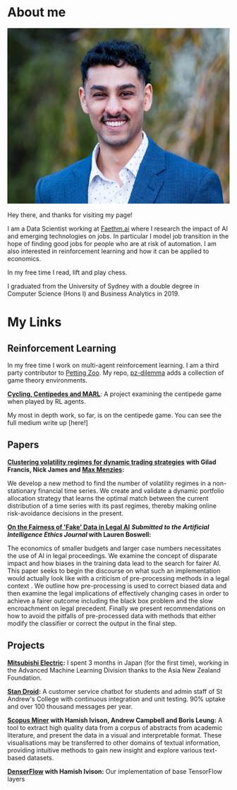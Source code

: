 # About me
![Head shot](headshot.png)

Hey there, and thanks for visiting my page!

I am a Data Scientist working at [Faethm.ai](https://faethm.ai/) where I research the impact of AI and emerging technologies on jobs. In particular I model job transition in the hope of finding good jobs for people who are at risk of automation. I am also interested in reinforcement learning and how it can be applied to economics.

In my free time I read, lift and play chess.  

I graduated from the University of Sydney with a double degree in Computer Science (Hons I) and Business Analytics in 2019. 

# My Links
## Reinforcement Learning
In my free time I work on multi-agent reinforcement learning. I am a third party contributor to [Petting Zoo](https://github.com/PettingZoo-Team/PettingZoo/blob/master/docs/third_party_envs.md). My repo, [pz-dilemma](https://github.com/arjun-prakash/pz_dilemma) adds a collection of game theory environments. 

__[Cycling, Centipedes and MARL](https://medium.com/@arjunprakash_18193/cycling-centipedes-and-multi-agent-reinforcement-learning-5cf3c5d9ebd7)__: A project examining the centipede game when played by RL agents. 

My most in depth work, so far, is on the centipede game. You can see the full medium write up [here!]

## Papers
__[Clustering volatility regimes for dynamic trading strategies](https://arxiv.org//abs/2004.09963)__
__with Gilad Francis, Nick James and [Max Menzies](https://maxmenzies.com):__ 

We develop a new method to find the number of volatility regimes in a non-stationary financial time series. We create and validate a dynamic portfolio allocation strategy that learns the optimal match between the current distribution of a time series with its past regimes, thereby making online risk-avoidance decisions in the present.

__[On the Fairness of 'Fake' Data in Legal AI](https://arxiv.org/abs/2009.04640)__
__*Submitted to the Artificial Intelligence Ethics Journal* with Lauren Boswell:__

The economics of smaller budgets and larger case numbers necessitates the use of AI in legal proceedings. We examine the concept of disparate impact and how biases in the training data lead to the search for fairer AI. This paper seeks to begin the discourse on what such an implementation would actually look like with a criticism of pre-processing methods in a legal context . We outline how pre-processing is used to correct biased data and then examine the legal implications of effectively changing cases in order to achieve a fairer outcome including the black box problem and the slow encroachment on legal precedent. Finally we present recommendations on how to avoid the pitfalls of pre-processed data with methods that either modify the classifier or correct the output in the final step. 
## Projects

__[Mitsubishi Electric](https://www.asianz.org.nz/business/intern-optimizes-life-and-algorithms-in-tokyo/):__ I spent 3 months in Japan (for the first time), working in the Advanced Machine Learning Division thanks to the Asia New Zealand Foundation. 

__[Stan Droid](https://bitbucket.org/a-prakash/publicstan/src/master/):__ A customer service chatbot for students and admin staff of St Andrew's College with continuous integration and unit testing. 90% uptake and over 100 thousand messages per year.

__[Scopus Miner](https://bitbucket.org/hamishivi/scopusminer/src/master/) with Hamish Ivison, Andrew Campbell and Boris Leung:__ A tool to extract high quality data from a corpus of abstracts from academic literature, and present the data in a visual and interpretable format. These visualisations may be transferred to other domains of textual information, providing intuitive methods to gain new insight and explore various text-based datasets. 

__[DenserFlow](https://github.com/hamishivi/DenserFlow) with Hamish Ivison:__ Our implementation of base TensorFlow layers
